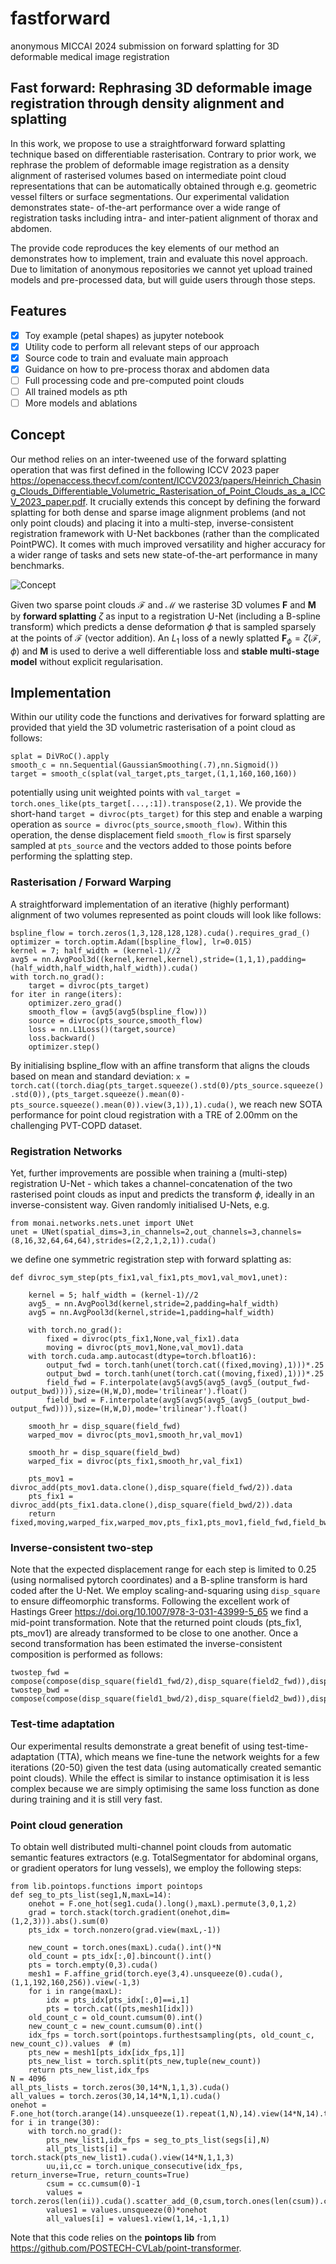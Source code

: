 # fastforward
anonymous MICCAI 2024 submission on forward splatting for 3D deformable medical image registration 

## Fast forward: Rephrasing 3D deformable image registration through density alignment and splatting

In this work, we propose to use a straightforward forward splatting technique based on differentiable rasterisation. Contrary to prior work, we rephrase the problem of deformable image registration as a density alignment of rasterised volumes based on intermediate point cloud representations that can be automatically obtained through e.g. geometric vessel filters or surface segmentations. Our experimental validation demonstrates state- of-the-art performance over a wide range of registration tasks including intra- and inter-patient alignment of thorax and abdomen.

The provide code reproduces the key elements of our method an demonstrates how to implement, train and evaluate this novel approach. Due to limitation of anonymous repositories we cannot yet upload trained models and pre-processed data, but will guide users through those steps.

## Features
- [x] Toy example (petal shapes) as jupyter notebook
- [x] Utility code to perform all relevant steps of our approach
- [x] Source code to train and evaluate main approach
- [x] Guidance on how to pre-process thorax and abdomen data
- [ ] Full processing code and pre-computed point clouds
- [ ] All trained models as pth
- [ ] More models and ablations

## Concept
Our method relies on an inter-tweened use of the forward splatting operation that was first defined in the following ICCV 2023 paper  <https://openaccess.thecvf.com/content/ICCV2023/papers/Heinrich_Chasing_Clouds_Differentiable_Volumetric_Rasterisation_of_Point_Clouds_as_a_ICCV_2023_paper.pdf>. It crucially extends this concept by defining the forward splatting for both dense and sparse image alignment problems (and not only point clouds) and placing it into a multi-step, inverse-consistent registration framework with U-Net backbones (rather than the complicated PointPWC). It comes with much improved versatility and higher accuracy for a wider range of tasks and sets new state-of-the-art performance in many benchmarks.

![Concept](fastforward_miccai_concept.png?raw=true "Concept")

Given two sparse point clouds $\mathcal{F}$ and $\mathcal{M}$ we rasterise 3D volumes $\mathbf{F}$ and $\mathbf{M}$ by **forward splatting** $\zeta$ as input to a registration U-Net (including a B-spline transform) which predicts a dense deformation $\phi$ that is sampled sparsely at the points of $\mathcal{F}$ (vector addition). An $L_1$ loss of a newly splatted  $\mathbf{F}_{\phi}=\zeta(\mathcal{F},\phi)$ and $\mathbf{M}$ is used to derive a well differentiable loss and **stable multi-stage model** without explicit regularisation.


## Implementation
Within our utility code the functions and derivatives for forward splatting are provided that yield the 3D volumetric rasterisation of a point cloud as follows:
```
splat = DiVRoC().apply    
smooth_c = nn.Sequential(GaussianSmoothing(.7),nn.Sigmoid())
target = smooth_c(splat(val_target,pts_target,(1,1,160,160,160))
```
potentially using unit weighted points with ``val_target = torch.ones_like(pts_target[...,:1]).transpose(2,1)``. We provide the short-hand ``target = divroc(pts_target)`` for this step and enable a warping operation as ``source = divroc(pts_source,smooth_flow)``. Within this operation, the dense displacement field ``smooth_flow`` is first sparsely sampled at ``pts_source`` and the vectors added to those points before performing the splatting step.

### Rasterisation / Forward Warping
A straightforward implementation of an iterative (highly performant) alignment of two volumes represented as point clouds will look like follows:
```
bspline_flow = torch.zeros(1,3,128,128,128).cuda().requires_grad_()
optimizer = torch.optim.Adam([bspline_flow], lr=0.015)
kernel = 7; half_width = (kernel-1)//2
avg5 = nn.AvgPool3d((kernel,kernel,kernel),stride=(1,1,1),padding=(half_width,half_width,half_width)).cuda()
with torch.no_grad():
    target = divroc(pts_target)
for iter in range(iters):
    optimizer.zero_grad()
    smooth_flow = (avg5(avg5(bspline_flow)))
    source = divroc(pts_source,smooth_flow)
    loss = nn.L1Loss()(target,source)
    loss.backward()
    optimizer.step()
```
By initialising bspline_flow with an affine transform that aligns the clouds based on mean and standard deviation: ``x = torch.cat((torch.diag(pts_target.squeeze().std(0)/pts_source.squeeze().std(0)),(pts_target.squeeze().mean(0)-pts_source.squeeze().mean(0)).view(3,1)),1).cuda()``, we reach new SOTA performance for point cloud registration with a TRE of 2.00mm on the challenging PVT-COPD dataset.

### Registration Networks
Yet, further improvements are possible when training a (multi-step) registration U-Net - which takes a channel-concatenation of the two rasterised point clouds as input and predicts the transform $\phi$, ideally in an inverse-consistent way. Given randomly initialised U-Nets, e.g. 
```
from monai.networks.nets.unet import UNet
unet = UNet(spatial_dims=3,in_channels=2,out_channels=3,channels=(8,16,32,64,64,64),strides=(2,2,1,2,1)).cuda()
```
we define one symmetric registration step with forward splatting as:
```
def divroc_sym_step(pts_fix1,val_fix1,pts_mov1,val_mov1,unet):
    
    kernel = 5; half_width = (kernel-1)//2
    avg5_ = nn.AvgPool3d(kernel,stride=2,padding=half_width)
    avg5 = nn.AvgPool3d(kernel,stride=1,padding=half_width)

    with torch.no_grad():
        fixed = divroc(pts_fix1,None,val_fix1).data
        moving = divroc(pts_mov1,None,val_mov1).data
    with torch.cuda.amp.autocast(dtype=torch.bfloat16):
        output_fwd = torch.tanh(unet(torch.cat((fixed,moving),1)))*.25
        output_bwd = torch.tanh(unet(torch.cat((moving,fixed),1)))*.25
        field_fwd = F.interpolate(avg5(avg5(avg5_(avg5_(output_fwd-output_bwd)))),size=(H,W,D),mode='trilinear').float()
        field_bwd = F.interpolate(avg5(avg5(avg5_(avg5_(output_bwd-output_fwd)))),size=(H,W,D),mode='trilinear').float()

    smooth_hr = disp_square(field_fwd)
    warped_mov = divroc(pts_mov1,smooth_hr,val_mov1)
    
    smooth_hr = disp_square(field_bwd)
    warped_fix = divroc(pts_fix1,smooth_hr,val_fix1)
    
    pts_mov1 = divroc_add(pts_mov1.data.clone(),disp_square(field_fwd/2)).data
    pts_fix1 = divroc_add(pts_fix1.data.clone(),disp_square(field_bwd/2)).data
    return fixed,moving,warped_fix,warped_mov,pts_fix1,pts_mov1,field_fwd,field_bwd
```

### Inverse-consistent two-step
Note that the expected displacement range for each step is limited to 0.25 (using normalised pytorch coordinates) and a B-spline transform is hard coded after the U-Net. We employ scaling-and-squaring using ``disp_square`` to ensure diffeomorphic transforms. Following the excellent work of Hastings Greer <https://doi.org/10.1007/978-3-031-43999-5_65> we find a mid-point transformation. Note that the returned point clouds (pts_fix1, pts_mov1) are already transformed to be close to one another. Once a second transformation has been estimated the inverse-consistent composition is performed as follows:
```
twostep_fwd = compose(compose(disp_square(field1_fwd/2),disp_square(field2_fwd)),disp_square(field1_fwd/2))
twostep_bwd = compose(compose(disp_square(field1_bwd/2),disp_square(field2_bwd)),disp_square(field1_bwd/2))
```

### Test-time adaptation
Our experimental results demonstrate a great benefit of using test-time-adaptation (TTA), which means we fine-tune the network weights for a few iterations (20-50) given the test data (using automatically created semantic point clouds). While the effect is similar to instance optimisation it is less complex because we are simply optimising the same loss function as done during training and it is still very fast.

### Point cloud generation
To obtain well distributed multi-channel point clouds from automatic semantic features extractors (e.g. TotalSegmentator for abdominal organs, or gradient operators for lung vessels), we employ the following steps:
```
from lib.pointops.functions import pointops
def seg_to_pts_list(seg1,N,maxL=14):
    onehot = F.one_hot(seg1.cuda().long(),maxL).permute(3,0,1,2)
    grad = torch.stack(torch.gradient(onehot,dim=(1,2,3))).abs().sum(0)
    pts_idx = torch.nonzero(grad.view(maxL,-1))

    new_count = torch.ones(maxL).cuda().int()*N
    old_count = pts_idx[:,0].bincount().int()
    pts = torch.empty(0,3).cuda()
    mesh1 = F.affine_grid(torch.eye(3,4).unsqueeze(0).cuda(),(1,1,192,160,256)).view(-1,3)
    for i in range(maxL):
        idx = pts_idx[pts_idx[:,0]==i,1]
        pts = torch.cat((pts,mesh1[idx]))
    old_count_c = old_count.cumsum(0).int()
    new_count_c = new_count.cumsum(0).int()
    idx_fps = torch.sort(pointops.furthestsampling(pts, old_count_c, new_count_c)).values  # (m)
    pts_new = mesh1[pts_idx[idx_fps,1]]
    pts_new_list = torch.split(pts_new,tuple(new_count))
    return pts_new_list,idx_fps
N = 4096
all_pts_lists = torch.zeros(30,14*N,1,1,3).cuda()
all_values = torch.zeros(30,14,14*N,1,1).cuda()
onehot = F.one_hot(torch.arange(14).unsqueeze(1).repeat(1,N),14).view(14*N,14).t().float().cuda()
for i in trange(30):
    with torch.no_grad():
        pts_new_list1,idx_fps = seg_to_pts_list(segs[i],N)
        all_pts_lists[i] = torch.stack(pts_new_list1).cuda().view(14*N,1,1,3) 
        uu,ii,cc = torch.unique_consecutive(idx_fps, return_inverse=True, return_counts=True) 
        csum = cc.cumsum(0)-1
        values = torch.zeros(len(ii)).cuda().scatter_add_(0,csum,torch.ones(len(csum)).cuda())
        values1 = values.unsqueeze(0)*onehot
        all_values[i] = values1.view(1,14,-1,1,1)
```
Note that this code relies on the **pointops lib** from <https://github.com/POSTECH-CVLab/point-transformer>.  






